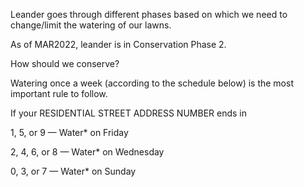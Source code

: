 Leander goes through different phases based on which we need to change/limit the watering of our lawns.

As of MAR2022, leander is in Conservation Phase 2.

How should we conserve?

Watering once a week (according to the schedule below) is the most important rule to follow. 

If your RESIDENTIAL STREET ADDRESS NUMBER ends in

1, 5, or 9 — Water* on Friday

2, 4, 6, or 8 — Water* on Wednesday

0, 3, or 7 — Water* on Sunday

